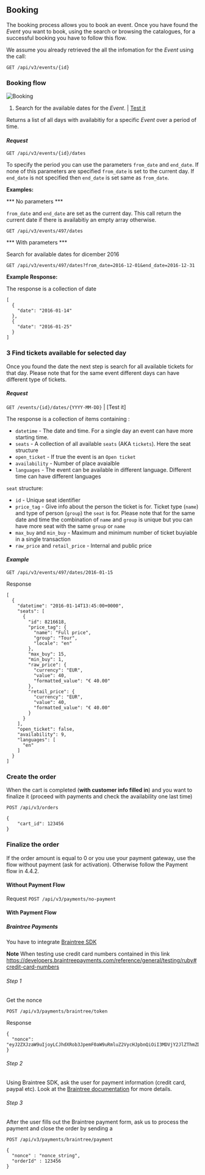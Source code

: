 ## Booking

The booking process allows you to book an event. Once you have found the _Event_ you want to book, using the search or browsing the catalogues, for a successful booking you have to follow this flow.

We assume you already retrieved the all the infomation for the _Event_ using the call:

```
GET /api/v3/events/{id}
```

### Booking flow

![Booking](http://musement.s3.amazonaws.com/documentation_images/booking.png)

1. Search for the available dates for the _Event_. | [Test it](https://thack.musement.com/documentation#get--api-v3-events-{id}-dates.{_format})

Returns a list of all days with availabitiy for a specific _Event_ over a period of time.

#### _Request_
```
GET /api/v3/events/{id}/dates
```

To specify the period you can use the parameters `from_date` and `end_date`. If none of this parameters are specified `from_date` is set to the current day. If `end_date` is not specified then `end_date` is set same as `from_date`.

**Examples:**

*** No parameters *** 

`from_date` and `end_date` are set as the current day. This call return the current date if there is availabitiy an empty array otherwise.

```
GET /api/v3/events/497/dates
```

*** With parameters *** 

Search for available dates for dicember 2016

```
GET /api/v3/events/497/dates?from_date=2016-12-01&end_date=2016-12-31
```

**Example Response:**

The response is a collection of date

```
[
  {
    "date": "2016-01-14"
  },
  {
    "date": "2016-01-25"
  }
]
```

### 3 Find tickets available for selected day

Once you found the date the next step is search for all available tickets for that day. Please note that for the same event different days can have different type of tickets.

#### _Request_
```GET /events/{id}/dates/{YYYY-MM-DD}``` | [Test it]

The response is a collection of items containing : 

 - `datetime` - The date and time. For a single day an event can have more starting time.
 - `seats` - A collection of all available `seats` (AKA `tickets`). Here the seat structure
 - `open_ticket` - If true the event is an `Open ticket`
 - `availability` - Number of place avaialble
 - `languages` - The event can be available in different language. Different time can have different languages

`seat` structure:

 - `id` - Unique seat identifier
 - `price_tag` - Give info about the person the ticket is for. Ticket type (`name`) and type of person (`group`) the `seat` is for. Please note that for the same date and time the combination of `name` and `group`  is unique but you can have more seat with the same `group` or `name`
 - `max_buy` and `min_buy` - Maximum and minimum number of ticket buyiable in a single transaction
 - `raw_price` and `retail_price` - Internal and public price

#### _Example_

```GET /api/v3/events/497/dates/2016-01-15```

Response

``` 
[
  {
    "datetime": "2016-01-14T13:45:00+0000",
    "seats": [
      {
        "id": 8216618,
        "price_tag": {
          "name": "Full price",
          "group": "Tour",
          "locale": "en"
        },
        "max_buy": 15,
        "min_buy": 1,
        "raw_price": {
          "currency": "EUR",
          "value": 40,
          "formatted_value": "€ 40.00"
        },
        "retail_price": {
          "currency": "EUR",
          "value": 40,
          "formatted_value": "€ 40.00"
        }
      }
    ],
    "open_ticket": false,
    "availability": 9,
    "languages": [
      "en"
    ]
  }
]
```

### Create the order

When the cart is completed (**with customer info filled in**) and you want to finalize it (proceed with payments and check the availability one last time) 

```
POST /api/v3/orders

{
    "cart_id": 123456
}
```

### Finalize the order

If the order amount is equal to 0 or you use your payment gateway, use the flow without payment (ask for activation). Otherwise follow the Payment flow in 4.4.2.

#### Without Payment Flow

Request ```POST /api/v3/payments/no-payment```

#### With Payment Flow

##### Braintree Payments

You have to integrate [Braintree SDK](https://developers.braintreepayments.com/)

**Note** When testing use credit card numbers contained in this link https://developers.braintreepayments.com/reference/general/testing/ruby#credit-card-numbers 

###### Step 1

Get the nonce

```
POST /api/v3/payments/braintree/token
```

Response 
```
{
  "nonce": "eyJ2ZXJzaW9uIjoyLCJhdXRob3JpemF0aW9uRmluZ2VycHJpbnQiOiI3MDVjY2JlZThmZDRkNzI3MW" 
}
```

###### Step 2 

Using Braintree SDK, ask the user for payment information (credit card, paypal etc). Look at the [Braintree documentation](https://developers.braintreepayments.com/) for more details.

###### Step 3 

After the user fills out the Braintree payment form, ask us to process the payment and close the order by sending a 

```
POST /api/v3/payments/braintree/payment

{
  "nonce" : "nonce_string",
  "orderId" : 123456
}
```
